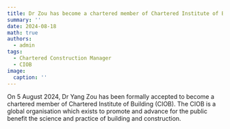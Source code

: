 ```yaml
---
title: Dr Zou has become a chartered member of Chartered Institute of Building (CIOB)
summary: ''
date: 2024-08-18
math: true
authors:
  - admin
tags:
  - Chartered Construction Manager
  - CIOB
image:
  caption: ''
---
```

On 5 August 2024, Dr Yang Zou has been formally accepted to become a chartered member of Chartered Institute of Building (CIOB). The CIOB is a global organisation which exists to promote and advance for the public benefit the science and practice of building and construction.

